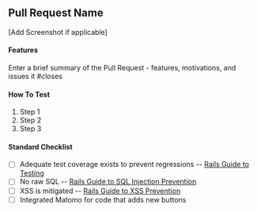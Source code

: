## Pull Request Name

[Add Screenshot if applicable]

#### Features

Enter a brief summary of the Pull Request - features, motivations, and issues it #closes

#### How To Test

1. Step 1
2. Step 2
3. Step 3

#### Standard Checklist

- [ ] Adequate test coverage exists to prevent regressions -- [Rails Guide to Testing](https://guides.rubyonrails.org/testing.html)
- [ ] No raw SQL -- [Rails Guide to SQL Injection Prevention](https://guides.rubyonrails.org/security.html#sql-injection)
- [ ] XSS is mitigated -- [Rails Guide to XSS Prevention](https://guides.rubyonrails.org/security.html#cross-site-scripting-xss)
- [ ] Integrated Matomo for code that adds new buttons
